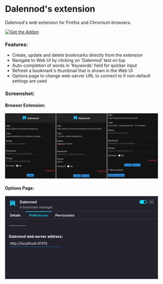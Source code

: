 # Dalennod's extension

Dalennod's web extension for Firefox and Chromium browsers.

[![Get the Addon](./screenshot/icon/firefox.png)](https://addons.mozilla.org/en-US/firefox/addon/dalennod)

### Features:

- Create, update and delete bookmarks directly from the extension
- Navigate to Web UI by clicking on 'Dalennod' text on top
- Auto-completion of words in 'Keywords' field for quicker input
- Refresh a bookmark's thumbnail that is shown in the Web UI
- Options page to change web-server URL to connect to if non-default settings are used

### Screenshot:

#### Browser Extension:
![Browser extension](./screenshot/ff-ext.png)

#### Options Page:
![Options Page](./screenshot/options.png)
